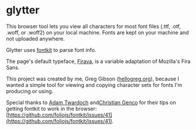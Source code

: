 # glytter

This browser tool lets you view all characters for most font files (.ttf, .otf, .woff, or .woff2) on your local machine. Fonts are kept on your machine and not uploaded anywhere.

Glytter uses [fontkit](https://github.com/foliojs/fontkit) to parse font info.

The page's default typeface, [Firava](https://firava.netlify.app/), is a variable adaptation of Mozilla's Fira Sans.

This project was created by me, Greg Gibson ([hellogreg.org](http://hellogreg.org)), because I wanted a simple tool for viewing and copying character sets for fonts I'm producing or using.

Special thanks to [Adam Twardoch](http://www.twardoch.com/) and[Christian Genco](https://christian.gen.co/) for their tips on getting fontkit to work in the browser:
[https://github.com/foliojs/fontkit/issues/41](https://github.com/foliojs/fontkit/issues/41).
